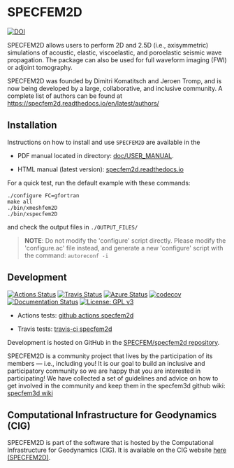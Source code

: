 # SPECFEM2D

[![DOI](https://zenodo.org/badge/14293189.svg)](https://zenodo.org/badge/latestdoi/14293189)<br>

SPECFEM2D allows users to perform 2D and 2.5D (i.e., axisymmetric) simulations
of acoustic, elastic, viscoelastic, and poroelastic seismic wave propagation.
The package can also be used for full waveform imaging (FWI) or adjoint tomography.


SPECFEM2D was founded by Dimitri Komatitsch and Jeroen Tromp, and is now being developed by a large, collaborative, and inclusive community. A complete list of authors can be found at
https://specfem2d.readthedocs.io/en/latest/authors/


## Installation

Instructions on how to install and use `SPECFEM2D` are
available in the

- PDF manual located in directory: [doc/USER_MANUAL](doc/USER_MANUAL).

- HTML manual (latest version): [specfem2d.readthedocs.io](http://specfem2d.readthedocs.io/)

For a quick test, run the default example with these commands:
```
./configure FC=gfortran
make all
./bin/xmeshfem2D
./bin/xspecfem2D
```
and check the output files in `./OUTPUT_FILES/`

>__NOTE__: Do not modify the 'configure' script directly. Please modify the 
    'configure.ac' file instead, and generate a new 'configure' script with 
    the command: `autoreconf -i`


## Development

[![Actions Status](https://github.com/SPECFEM/specfem2d/workflows/CI/badge.svg)](https://github.com/SPECFEM/specfem2d/actions)
[![Travis Status](https://app.travis-ci.com/SPECFEM/specfem2d.svg?branch=devel)](https://app.travis-ci.com/SPECFEM/specfem2d)
[![Azure Status](https://dev.azure.com/danielpeter22/SPECFEM2D/_apis/build/status/geodynamics.specfem2d?branchName=devel)](https://dev.azure.com/danielpeter22/SPECFEM2D/_build/latest?definitionId=6&branchName=devel)
[![codecov](https://codecov.io/gh/SPECFEM/specfem2d/branch/devel/graph/badge.svg)](https://codecov.io/gh/SPECFEM/specfem2d)
[![Documentation Status](https://readthedocs.org/projects/specfem2d/badge/?version=latest)](https://specfem2d.readthedocs.io/en/latest/?badge=latest)
[![License: GPL v3](https://img.shields.io/badge/License-GPL%20v3-blue.svg)](LICENSE)

* Actions tests: [github actions specfem2d](https://github.com/SPECFEM/specfem2d/actions)

* Travis tests: [travis-ci specfem2d](https://travis-ci.com/SPECFEM/specfem2d/builds)


Development is hosted on GitHub in the
[SPECFEM/specfem2d repository](https://github.com/SPECFEM/specfem2d).


SPECFEM2D is a community project that lives by the participation of its
members — i.e., including you! It is our goal to build an inclusive and
participatory community so we are happy that you are interested in
participating! We have collected a set of guidelines and advice on how to get
involved in the community and keep them in the specfem3d github wiki:
[specfem3d wiki](https://github.com/SPECFEM/specfem3d/wiki)


## Computational Infrastructure for Geodynamics (CIG)

SPECFEM2D is part of the software that is hosted by the Computational Infrastructure for Geodynamics (CIG). It is available on the CIG website [here (SPECFEM2D)](https://geodynamics.org/resources/specfem2d).
